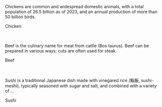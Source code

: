 <!DOCTYPE html>
<html lang="en">
<head>
  <meta charset="UTF-8">
  <meta name="viewport" content="width=device-width, initial-scale=1.0">
  <title>Responsive Layout</title>
  <link rel="stylesheet" href="https://htmlpreview.github.io/?https://github.com/serref777/module2-solution/blob/css/st1.css">
</head>
<body>
  <div class="row">
    <div class="col"><p id="a"><br><br>Chickens are common and widespread domestic animals, with a total population of 26.5 billion as of 2023, and an annual production of more than 50 billion birds.</p><div class="box"><p id="a1">Chicken</p></div></div>
    <div class="col"><p id="a"><br><br>Beef is the culinary name for meat from cattle (Bos taurus). Beef can be prepared in various ways; cuts are often used for steak.</p><div class="box"><p id="a2">Beef</p></div></div>
    <div class="col"><p id="a"><br><br>Sushi is a traditional Japanese dish made with vinegared rice (鮨飯, sushi-meshi), typically seasoned with sugar and salt, and combined with a variety of ...</p><div class="box"><p id="a3">Sushi</p></div></div>
  </div>
  
  
  
</body>
</html>
